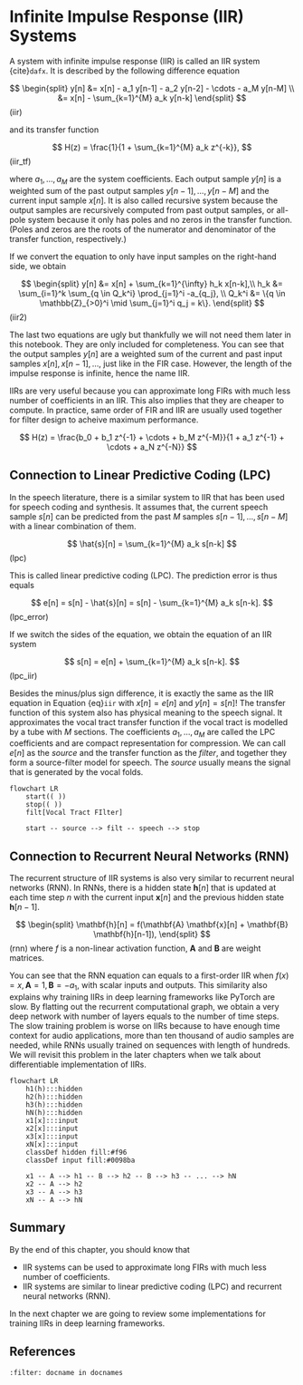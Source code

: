# Infinite Impulse Response (IIR) Systems

A system with infinite impulse response (IIR) is called an IIR system {cite}`dafx`. It is described by the following difference equation

$$
\begin{split}
y[n] 
&= x[n] - a_1 y[n-1] - a_2 y[n-2] - \cdots - a_M y[n-M] \\
&= x[n] - \sum_{k=1}^{M} a_k y[n-k]
\end{split}
$$ (iir)

and its transfer function

$$
H(z) = \frac{1}{1 + \sum_{k=1}^{M} a_k z^{-k}},
$$ (iir_tf)

where $a_1, \dots, a_M$ are the system coefficients. Each output sample $y[n]$ is a weighted sum of the past output samples $y[n-1], \dots, y[n-M]$ and the current input sample $x[n]$. It is also called recursive system because the output samples are recursively computed from past output samples, or all-pole system because it only has poles and no zeros in the transfer function. (Poles and zeros are the roots of the numerator and denominator of the transfer function, respectively.)

If we convert the equation to only have input samples on the right-hand side, we obtain

$$
\begin{split}
y[n] &= x[n] + \sum_{k=1}^{\infty} h_k x[n-k],\\
h_k &= \sum_{i=1}^k \sum_{q \in Q_k^i} \prod_{j=1}^i -a_{q_j}, \\
Q_k^i &= \{q \in \mathbb{Z}_{>0}^i \mid \sum_{j=1}^i q_j = k\}.
\end{split}
$$ (iir2)

The last two equations are ugly but thankfully we will not need them later in this notebook. They are only included for completeness. You can see that the output samples $y[n]$ are a weighted sum of the current and past input samples $x[n], x[n-1], \dots$, just like in the FIR case. However, the length of the impulse response is infinite, hence the name IIR.

IIRs are very useful because you can approximate long FIRs with much less number of coefficients in an IIR. This also implies that they are cheaper to compute. In practice, same order of FIR and IIR are usually used together for filter design to acheive maximum performance.

$$
H(z) = \frac{b_0 + b_1 z^{-1} + \cdots + b_M z^{-M}}{1 + a_1 z^{-1} + \cdots + a_N z^{-N}}
$$

## Connection to Linear Predictive Coding (LPC)

In the speech literature, there is a similar system to IIR that has been used for speech coding and synthesis. It assumes that, the current speech sample $s[n]$ can be predicted from the past $M$ samples $s[n-1], \dots, s[n-M]$ with a linear combination of them. 

$$
\hat{s}[n] = \sum_{k=1}^{M} a_k s[n-k]
$$ (lpc)

This is called linear predictive coding (LPC). The prediction error is thus equals

$$
e[n] = s[n] - \hat{s}[n] = s[n] - \sum_{k=1}^{M} a_k s[n-k].
$$ (lpc_error)

If we switch the sides of the equation, we obtain the equation of an IIR system

$$
s[n] = e[n] + \sum_{k=1}^{M} a_k s[n-k].
$$ (lpc_iir)

Besides the minus/plus sign difference, it is exactly the same as the IIR equation in Equation {eq}`iir` with $x[n] = e[n]$ and $y[n] = s[n]$! The transfer function of this system also has physical meaning to the speech signal. It approximates the vocal tract transfer function if the vocal tract is modelled by a tube with $M$ sections. The coefficients $a_1, \dots, a_M$ are called the LPC coefficients and are compact representation for compression. We can call $e[n]$ as the _source_ and the transfer function as the _filter_, and together they form a source-filter model for speech. The _source_ usually means the signal that is generated by the vocal folds.

```{mermaid}
flowchart LR
	start(( ))
	stop(( ))
	filt[Vocal Tract FIlter]

	start -- source --> filt -- speech --> stop
```

## Connection to Recurrent Neural Networks (RNN)

The recurrent structure of IIR systems is also very similar to recurrent neural networks (RNN). In RNNs, there is a hidden state $\mathbf{h}[n]$ that is updated at each time step $n$ with the current input $\mathbf{x}[n]$ and the previous hidden state $\mathbf{h}[n-1]$.

$$
\begin{split}
\mathbf{h}[n] = f(\mathbf{A} \mathbf{x}[n] + \mathbf{B} \mathbf{h}[n-1]),
\end{split}
$$ (rnn)
where $f$ is a non-linear activation function, $\mathbf{A}$ and $\mathbf{B}$ are weight matrices.

You can see that the RNN equation can equals to a first-order IIR when $f(x) = x, \mathbf{A} = 1, \mathbf{B} = -a_1$, with scalar inputs and outputs. This similarity also explains why training IIRs in deep learning frameworks like PyTorch are slow. By flatting out the recurrent computational graph, we obtain a very deep network with number of layers equals to the number of time steps. The slow training problem is worse on IIRs because to have enough time context for audio applications, more than ten thousand of audio samples are needed, while RNNs usually trained on sequences with length of hundreds. We will revisit this problem in the later chapters when we talk about differentiable implementation of IIRs.

```{mermaid}
flowchart LR
	h1(h):::hidden
	h2(h):::hidden
	h3(h):::hidden
	hN(h):::hidden
	x1[x]:::input
	x2[x]:::input
	x3[x]:::input
	xN[x]:::input
	classDef hidden fill:#f96
	classDef input fill:#0098ba

	x1 -- A --> h1 -- B --> h2 -- B --> h3 -- ... --> hN
	x2 -- A --> h2
	x3 -- A --> h3
	xN -- A --> hN
```

## Summary

By the end of this chapter, you should know that
- IIR systems can be used to approximate long FIRs with much less number of coefficients.
- IIR systems are similar to linear predictive coding (LPC) and recurrent neural networks (RNN).

In the next chapter we are going to review some implementations for training IIRs in deep learning frameworks.

## References

```{bibliography}
:filter: docname in docnames
```